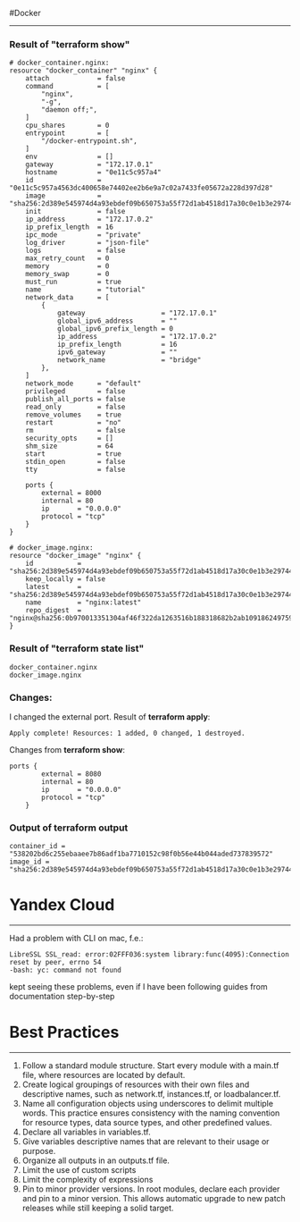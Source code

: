 #Docker 
___
### Result of "terraform show"

```
# docker_container.nginx:
resource "docker_container" "nginx" {
    attach            = false
    command           = [
        "nginx",
        "-g",
        "daemon off;",
    ]
    cpu_shares        = 0
    entrypoint        = [
        "/docker-entrypoint.sh",
    ]
    env               = []
    gateway           = "172.17.0.1"
    hostname          = "0e11c5c957a4"
    id                = "0e11c5c957a4563dc400658e74402ee2b6e9a7c02a7433fe05672a228d397d28"
    image             = "sha256:2d389e545974d4a93ebdef09b650753a55f72d1ab4518d17a30c0e1b3e297444"
    init              = false
    ip_address        = "172.17.0.2"
    ip_prefix_length  = 16
    ipc_mode          = "private"
    log_driver        = "json-file"
    logs              = false
    max_retry_count   = 0
    memory            = 0
    memory_swap       = 0
    must_run          = true
    name              = "tutorial"
    network_data      = [
        {
            gateway                   = "172.17.0.1"
            global_ipv6_address       = ""
            global_ipv6_prefix_length = 0
            ip_address                = "172.17.0.2"
            ip_prefix_length          = 16
            ipv6_gateway              = ""
            network_name              = "bridge"
        },
    ]
    network_mode      = "default"
    privileged        = false
    publish_all_ports = false
    read_only         = false
    remove_volumes    = true
    restart           = "no"
    rm                = false
    security_opts     = []
    shm_size          = 64
    start             = true
    stdin_open        = false
    tty               = false

    ports {
        external = 8000
        internal = 80
        ip       = "0.0.0.0"
        protocol = "tcp"
    }
}

# docker_image.nginx:
resource "docker_image" "nginx" {
    id           = "sha256:2d389e545974d4a93ebdef09b650753a55f72d1ab4518d17a30c0e1b3e297444nginx:latest"
    keep_locally = false
    latest       = "sha256:2d389e545974d4a93ebdef09b650753a55f72d1ab4518d17a30c0e1b3e297444"
    name         = "nginx:latest"
    repo_digest  = "nginx@sha256:0b970013351304af46f322da1263516b188318682b2ab1091862497591189ff1"
}

```

### Result of "terraform state list"

```
docker_container.nginx
docker_image.nginx
```

### Changes:

I changed the external port. Result of **terraform apply**:
```
Apply complete! Resources: 1 added, 0 changed, 1 destroyed.
```

Changes from **terraform show**:
```
ports {
        external = 8080
        internal = 80
        ip       = "0.0.0.0"
        protocol = "tcp"
    }
```


### Output of **terraform output**

```
container_id = "538202bd6c255ebaaee7b86adf1ba7710152c98f0b56e44b044aded737839572"
image_id = "sha256:2d389e545974d4a93ebdef09b650753a55f72d1ab4518d17a30c0e1b3e297444nginx:latest"
```

# Yandex Cloud
___
Had a problem with CLI on mac, f.e.:
```
LibreSSL SSL_read: error:02FFF036:system library:func(4095):Connection reset by peer, errno 54
-bash: yc: command not found
```
kept seeing these problems, even if I have been
following guides from documentation step-by-step

# Best Practices
___
1. Follow a standard module structure. Start every module with a main.tf file, where resources are located by default.
2. Create logical groupings of resources with their own files and descriptive names, such as network.tf, instances.tf, or loadbalancer.tf.
3. Name all configuration objects using underscores to delimit multiple words. This practice ensures consistency with the naming convention for resource types, data source types, and other predefined values.
4. Declare all variables in variables.tf.
5. Give variables descriptive names that are relevant to their usage or purpose.
6. Organize all outputs in an outputs.tf file.
7. Limit the use of custom scripts
8. Limit the complexity of expressions
9. Pin to minor provider versions. In root modules, declare each provider and pin to a minor version. This allows automatic upgrade to new patch releases while still keeping a solid target.